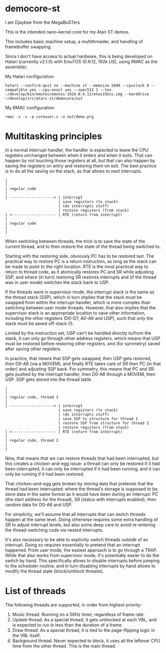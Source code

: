 # democore-st
I am Djaybee from the MegaBuSTers

This is the intended nano-kernel core for my Atari ST demos.

This includes basic machine setup, a multithreader, and handling
of framebuffer swapping.

Since I don't have access to actual hardware, this is being developed
on Hatari (currently v2.1.0) with EmuTOS (0.9.12, 192k US), using
RMAC as the assembler.

My Hatari configuration:

	hatari --confirm-quit no --machine st --memsize 2048 --cpuclock 8 --compatible yes --cpu-exact yes --spec512 1 --tos ~/develop/bin/emutos/emutos-192k-0.9.12/etos192us.img --harddrive ~/develop/src/atari-st/democore/out

My RMAC configuration:

	rmac -s -v -p coreuser.s -o out/demo.prg

# Multitasking principles

In a normal interrupt handler, the handler is expected to leave the CPU
registers unchanged between when it enters and when it exits. That can
happen by not touching those registers at all, but that can also happen
by saving the registers on entry and restoring them on exit. The best
practice is to do all the saving on the stack, as that allows to nest
interrupts.

	|
	|
	| regular code
	|
	| --------------------> | interrupt
	                        | save registers (to stack)
	                        | (do interrupts stuff)
	                        | restore registers (from stack)
	| <-------------------- | RTE (return from interrupt)
	|
	| regular code
	|
	|

When switching between threads, the trick is to save the state of the
current thread, and to then restore the state of the thread being switched to.

Starting with the restoring side, obviously PC has to be restored last.
The practical way to restore PC is a return instruction, as long as the stack
can be made to point to the right location. RTE is the most practical way to
return to thread code, as it atomically restores PC and SR while adjusting
SSP, and where (in turn) restoring SR restores interrupts and (if the thread
was in user mode) switches the stack back to USP.

If the threads were in supervisor mode, the interrupt stack is the same as
the thread stack (SSP), which in turn implies that the stack must be
swapped from within the interrupt handler, which is more complex than
switching between user mode threads. However, that also implies that the
supervisor stack is an appropriate location to save other information,
including the other registers (D0-D7, A0-A6 and USP), such that only
the stack must be saved off-stack (!).

Limited by the instruction set, USP can't be handled directly to/from the
stack, it can only go through other address registers, which means that USP
must be restored before restoring other registers, and (for symmetry)
saved after saving other registers.

In practice, that means that SSP gets swapped, then USP gets restored,
then D0-A6 (via a MOVEM), and finally RTE takes care of SR then PC (in
that order) and adjusting SSP back. For symmetry, this means that
PC and SR gets pushed by the interrupt handler, then D0-A6 through a MOVEM,
then USP. SSP gets stored into the thread table.

	|
	|
	| regular code, thread 1
	|
	| --------------------> | interrupt
	                        | save registers (to stack)
	                        | (do interrupts stuff)
	                        | save SSP to structure for thread 1
	                        | restore SSP from structure for thread 2
	                        | restore registers (from stack)
	| <-------------------- | RTE (return from interrupt)
	|
	| regular code, thread 2
	|
	|

Now, that means that we can restore threads that had been interrupted,
but this creates a chicken-and-egg issue: a thread can only be restored
if it had been interrupted, it can only be interrupted if it had been
running, and it can only be running if it had been restored.

That chicken-and-egg gets broken by storing data that pretends that the
thread had been interrupted: where the thread's storage is supposed to be,
store data in the same format as it would have been during an interrupt:
PC (the start address for the thread), SR (status with interrupts enabled),
then random data for D0-A6 and USP.

For simplicity, we'll assume that all interrupts that can switch
threads happen at the same level. Doing otherwise requires some extra
handling of SR to adjust interrupt levels, but also some deep care to
avoid re-entering the thread-switching code via nested interrupts.

It's also necessary to be able to explicitly switch threads outside of an
interrupt. Doing so requires essentially to pretend that an interrupt
happened. From user mode, the easiest approach is to go through a TRAP.
While that also works from supervisor mode, it's potentially easier to do
the switch by hand. This specifically allows to disable interrupts before
jumping to the scheduler routine, and in turn disabling interrupts by hand
allows to modify the thread state (block/unblock threads).

# List of threads

The following threads are supported, in order from highest priority:

1. Music thread. Running on a 50Hz timer, regardless of frame rate.
2. Update thread. As a special thread, it gets unblocked at each VBL,
and is expected to run in less than the duration of a frame.
3. Draw thread. As a special thread, it is tied to the page-flipping
logic in the VBL itself.
4. Background thread. Never expected to block, it uses all the leftover
CPU time from the other thread. This is the main thread.
